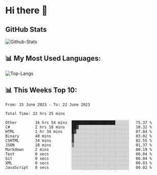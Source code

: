 # Hi there 👋

## GitHub Stats
![Github-Stats](https://github-readme-stats-sigma-five.vercel.app/api?username=ltorson&show_icons=true&theme=radical&count_private=true)

## 📊 My Most Used Languages:
![Top-Langs](https://github-readme-stats-sigma-five.vercel.app/api/top-langs/?username=LTorson&layout=compact&langs_count=10)

## 📊 This Weeks Top 10:
<!--START_SECTION:waka-->

```text
From: 15 June 2023 - To: 22 June 2023

Total Time: 22 hrs 25 mins

Other        16 hrs 54 mins  ███████████████████░░░░░░   75.37 %
C#           2 hrs 18 mins   ██▓░░░░░░░░░░░░░░░░░░░░░░   10.32 %
HTML         1 hr 34 mins    █▓░░░░░░░░░░░░░░░░░░░░░░░   07.04 %
Binary       40 mins         ▓░░░░░░░░░░░░░░░░░░░░░░░░   03.02 %
CSHTML       34 mins         ▓░░░░░░░░░░░░░░░░░░░░░░░░   02.55 %
JSON         18 mins         ▒░░░░░░░░░░░░░░░░░░░░░░░░   01.37 %
Markdown     2 mins          ░░░░░░░░░░░░░░░░░░░░░░░░░   00.19 %
Text         0 secs          ░░░░░░░░░░░░░░░░░░░░░░░░░   00.04 %
Git          0 secs          ░░░░░░░░░░░░░░░░░░░░░░░░░   00.04 %
XML          0 secs          ░░░░░░░░░░░░░░░░░░░░░░░░░   00.03 %
JavaScript   0 secs          ░░░░░░░░░░░░░░░░░░░░░░░░░   00.02 %
```

<!--END_SECTION:waka-->
